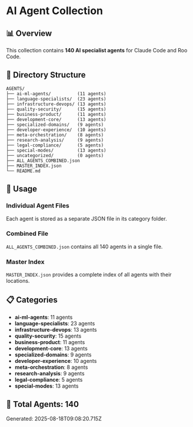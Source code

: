# AI Agent Collection

## 📊 Overview
This collection contains **140 AI specialist agents** for Claude Code and Roo Code.

## 📁 Directory Structure

```
AGENTS/
├── ai-ml-agents/          (11 agents)
├── language-specialists/  (23 agents)
├── infrastructure-devops/ (13 agents)
├── quality-security/      (15 agents)
├── business-product/      (11 agents)
├── development-core/      (13 agents)
├── specialized-domains/   (9 agents)
├── developer-experience/  (10 agents)
├── meta-orchestration/    (8 agents)
├── research-analysis/     (9 agents)
├── legal-compliance/      (5 agents)
├── special-modes/         (13 agents)
├── uncategorized/         (0 agents)
├── ALL_AGENTS_COMBINED.json
├── MASTER_INDEX.json
└── README.md
```

## 🚀 Usage

### Individual Agent Files
Each agent is stored as a separate JSON file in its category folder.

### Combined File
`ALL_AGENTS_COMBINED.json` contains all 140 agents in a single file.

### Master Index
`MASTER_INDEX.json` provides a complete index of all agents with their locations.

## 📋 Categories

- **ai-ml-agents**: 11 agents
- **language-specialists**: 23 agents
- **infrastructure-devops**: 13 agents
- **quality-security**: 15 agents
- **business-product**: 11 agents
- **development-core**: 13 agents
- **specialized-domains**: 9 agents
- **developer-experience**: 10 agents
- **meta-orchestration**: 8 agents
- **research-analysis**: 9 agents
- **legal-compliance**: 5 agents
- **special-modes**: 13 agents

## 🎯 Total Agents: 140

Generated: 2025-08-18T09:08:20.715Z
